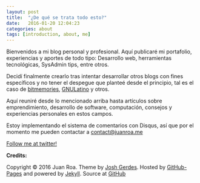 ```yaml
---
layout: post
title:  "¿De qué se trata todo esto?"
date:   2016-01-20 12:04:23
categories: about
tags: [introduction, about, me]
---
```

Bienvenidos a mi blog personal y profesional. Aquí publicaré mi portafolio, experiencias
y aportes de todo tipo: Desarrollo web, herramientas tecnológicas, SysAdmin tips, entre otros.

Decidí finalmente crearlo tras intentar desarrollar otros blogs con fines específicos y no tener
el despegue que planteé desde el principio, tal es el caso de [bitmemories](http://bitmemories.co ), [GNULatino](gnulatino.org) y otros.

Aquí reuniré desde lo mencionado arriba hasta artículos sobre emprendimiento, desarrollo de software, computación, consejos y experiencias personales en estos campos.

Estoy implementando el sistema de comentarios con Disqus, así que por el momento me pueden contactar a
[contact@juanroa.me](mailto:contact@juanroa.me)

[Follow me at twitter!](https://twitter.com/jroadev)

**Credits:**

Copyright © 2016 Juan Roa. Theme by [Josh Gerdes][Josh-Gerdes-repo]. Hosted by [GitHub-Pages][gh-pages] and powered by [Jekyll][jekyll]. Source at [GitHub][my-repo]


[jekyll]:           http://jekyllrb.com/
[gh-pages]:         https://pages.github.com/
[my-repo]:          https://github.com/roadev/juanroa.me
[Josh-Gerdes-repo]: https://github.com/joshgerdes
